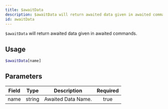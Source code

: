 ```yaml
---
title: $awaitData
description: $awaitData will return awaited data given in awaited commands.
id: awaitData
---
```


`$awaitData` will return awaited data given in awaited commands.

## Usage

```php
$awaitData[name]
```

## Parameters

| Field | Type   | Description        | Required |
| ----- | ------ | ------------------ | :------: |
| name  | string | Awaited Data Name. |   true   |